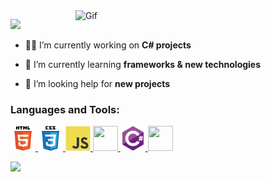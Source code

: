 <img align="right" alt="Gif" width="400" src="https://media3.giphy.com/media/qgQUggAC3Pfv687qPC/giphy.gif?cid=6c09b952l38gqf4uy38xe2hqzxrbutc99brr4cnkew525prl&ep=v1_gifs_search&rid=giphy.gif&ct=g">
<p align="left"> <img src="https://media3.giphy.com/media/qgQUggAC3Pfv687qPC/giphy.gif?cid=6c09b952l38gqf4uy38xe2hqzxrbutc99brr4cnkew525prl&ep=v1_gifs_search&rid=giphy.gif&ct=g"/> </p>

- 👨‍💻 I’m currently working on **C# projects**

- 🌱 I’m currently learning **frameworks & new technologies**

- 🤝 I’m looking help for **new projects**

<h3 align="left">Languages and Tools:</h3>
<p align="left"> 
 <a href="https://www.w3.org/html/" target="_blank" rel="noreferrer"> <img src="https://raw.githubusercontent.com/devicons/devicon/master/icons/html5/html5-original-wordmark.svg" alt="html5" width="40" height="40"/> </a> 
 <a href="https://www.w3schools.com/css/" target="_blank" rel="noreferrer"> <img src="https://raw.githubusercontent.com/devicons/devicon/master/icons/css3/css3-original-wordmark.svg" alt="css3" width="40" height="40"/> </a>
 <a href="https://developer.mozilla.org/en-US/docs/Web/JavaScript" target="_blank" rel="noreferrer"> <img src="https://raw.githubusercontent.com/devicons/devicon/master/icons/javascript/javascript-original.svg" alt="javascript" width="40" height="40"/> </a> 
 <a href="https://www.php.net/docs.php" target="_blank" rel="noreferrer"> <img src="https://cdn.icon-icons.com/icons2/2108/PNG/512/php_icon_130857.png" width="40" height="40"/> </a>
 <a href="https://learn.microsoft.com/pt-br/dotnet/csharp/tour-of-csharp/" target="_blank" rel="noreferrer"> <img src="https://raw.githubusercontent.com/devicons/devicon/master/icons/csharp/csharp-original.svg" alt="csharp" width="40" height="40"/> </a> 
 <a href="https://www.python.org/" target="_blank" rel="noreferrer"> <img src="https://cdn.icon-icons.com/icons2/112/PNG/512/python_18894.png" width="40" height="40"/> </a>
</p>

<p><img align="left" src="https://github-readme-stats.vercel.app/api/top-langs?username=pedro-resende-vevo&show_icons=true&locale=en&layout=compact"/></p>
